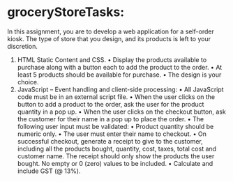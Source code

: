 # groceryStoreTasks:
In this assignment, you are to develop a web application for a self-order kiosk. The type 
of store that you design, and its products is left to your discretion.
1. HTML Static Content and CSS.
• Display the products available to purchase along with a button each to add the 
product to the order.
• At least 5 products should be available for purchase. 
• The design is your choice. 
2. JavaScript – Event handling and client-side processing:
• All JavaScript code must be in an external script file. 
• When the user clicks on the button to add a product to the order, ask the user for 
the product quantity in a pop up. 
• When the user clicks on the checkout button, ask the customer for their name
in a pop up to place the order.
• The following user input must be validated:
• Product quantity should be numeric only. 
• The user must enter their name to checkout.
• On successful checkout, generate a receipt to give to the customer, including all
the products bought, quantity, cost, taxes, total cost and customer name. The 
receipt should only show the products the user bought. No empty or 0 (zero) 
values to be included. 
• Calculate and include GST (@ 13%). 
